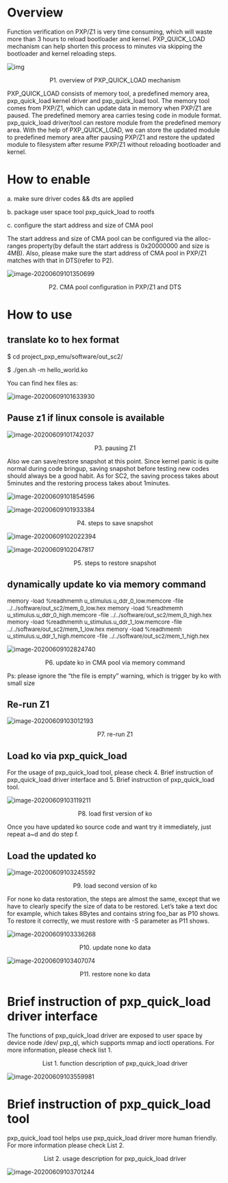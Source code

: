 # Overview

Function verification on PXP/Z1 is very time consuming, which will waste more than 3 hours to reload bootloader and kernel. PXP_QUICK_LOAD mechanism can help shorten this process to minutes via skipping the bootloader and kernel reloading steps.

![img](images\pxp_quick_load_overview.png)

<center>P1. overview of PXP_QUICK_LOAD mechanism</center>

PXP_QUICK_LOAD consists of memory tool, a predefined memory area, pxp_quick_load kernel driver and pxp_quick_load tool. The memory tool comes from PXP/Z1, which can update data in memory when PXP/Z1 are paused. The predefined memory area carries tesing code in module format. pxp_quick_load driver/tool can restore module from the predefined memory area. With the help of PXP_QUICK_LOAD, we can store the updated module to predefined memory area after pausing PXP/Z1 and restore the updated module to filesystem after resume PXP/Z1 without reloading bootloader and kernel.

# How to enable

a. make sure driver codes && dts are applied

b. package user space tool pxp_quick_load to rootfs

c. configure the start address and size of CMA pool

The start address and size of CMA pool can be configured via the alloc-ranges property(by default the start address is 0x20000000 and size is 4MB). Also, please make sure the start address of CMA pool in PXP/Z1 matches with that in DTS(refer to P2).

![image-20200609101350699](images\CMA_pool_configuration.png)

<center>P2. CMA pool configuration in PXP/Z1 and DTS</center>

# How to use

## translate ko to hex format

$ cd project_pxp_emu/software/out_sc2/

$ ./gen.sh -m hello_world.ko

You can find hex files as:

![image-20200609101633930](images\hex_output.png)

## Pause z1 if linux console is available

![image-20200609101742037](images\pause_z1.png)

<center>P3. pausing Z1</center>

Also we can save/restore snapshot at this point. Since kernel panic is quite normal during code bringup, saving snapshot before testing new codes should always be a good habit. As for SC2, the saving process takes about 5minutes and the restoring process takes about 1minutes.

![image-20200609101854596](images\z1_snapshot_a.png)

![image-20200609101933384](images\z1_snapshot_b.png)

<center>P4. steps to save snapshot</center>

![image-20200609102022394](images\z1_restore_snapshot_a.png)

![image-20200609102047817](G:\Amlogic\Src_codes\Others\Optimization_Solution\pxp_quick_load\docs\images\z1_restore_snapshot_b.png)

<center>P5. steps to restore snapshot</center>

## dynamically update ko via memory command

<font size=2>memory -load %readhmemh u_stimulus.u_ddr_0_low.memcore -file ../../software/out_sc2/mem_0_low.hex</font>
<font size=2>memory -load %readhmemh u_stimulus.u_ddr_0_high.memcore -file ../../software/out_sc2/mem_0_high.hex</font>
<font size=2>memory -load %readhmemh u_stimulus.u_ddr_1_low.memcore -file ../../software/out_sc2/mem_1_low.hex</font>
<font size=2>memory -load %readhmemh u_stimulus.u_ddr_1_high.memcore -file ../../software/out_sc2/mem_1_high.hex</font>

![image-20200609102824740](images\update_data_via_memory_tool.png)

<center>P6. update ko in CMA pool via memory command</center>

Ps: please ignore the “the file is empty” warning, which is trigger by ko with small size

## Re-run Z1

![image-20200609103012193](images\re-run_z1.png)

<center>P7. re-run Z1</center>

## Load ko via pxp_quick_load

For the usage of pxp_quick_load tool, please check 4. Brief instruction of pxp_quick_load driver interface and 5. Brief instruction of pxp_quick_load tool.

![image-20200609103119211](images\load_first_version_of_ko.png)

<center>P8. load first version of ko</center>

Once you have updated ko source code and want try it immediately, just repeat a~d and do step f.

## Load the updated ko

![image-20200609103245592](images\load_updated_ko.png)

<center>P9. load second version of ko</center>

For none ko data restoration, the steps are almost the same, except that we have to clearly specify the size of data to be restored. Let’s take a text doc for example, which takes 8Bytes and contains string foo_bar as P10 shows. To restore it correctly, we must restore with -S parameter as P11 shows.

![image-20200609103336268](images\update_data.png)

<center>P10. update none ko data</center>

![image-20200609103407074](images\restore_none_ko_data.png)

<center>P11. restore none ko data</center>

# Brief instruction of pxp_quick_load driver interface

The functions of pxp_quick_load driver are exposed to user space by device node /dev/ pxp_ql, which supports mmap and ioctl operations. For more information, please check list 1.

<center>List 1. function description of pxp_quick_load driver</center>

![image-20200609103559981](images\desc_of_pxp_ql_driver_apis.png)

# Brief instruction of pxp_quick_load tool

pxp_quick_load tool helps use pxp_quick_load driver more human friendly. For more information please check List 2.

<center>List 2. usage description for pxp_quick_load driver</center>

![image-20200609103701244](images\desc_of_pxp_ql_tool.png)